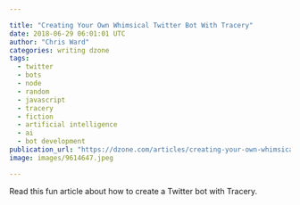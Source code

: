 ```yaml
---

title: "Creating Your Own Whimsical Twitter Bot With Tracery"
date: 2018-06-29 06:01:01 UTC
author: "Chris Ward"
categories: writing dzone
tags:
  - twitter
  - bots
  - node
  - random
  - javascript
  - tracery
  - fiction
  - artificial intelligence
  - ai
  - bot development
publication_url: "https://dzone.com/articles/creating-your-own-whimsical-twitter-bot-with-trace"
image: images/9614647.jpeg

---
```

Read this fun article about how to create a Twitter bot with Tracery.

